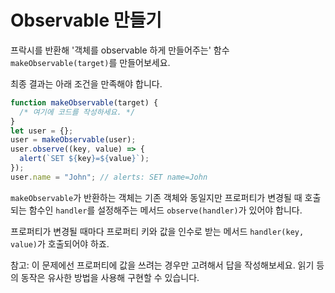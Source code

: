 # Observable 만들기

프락시를 반환해 '객체를 observable 하게 만들어주는' 함수 `makeObservable(target)`를 만들어보세요.

최종 결과는 아래 조건을 만족해야 합니다.

```js run
function makeObservable(target) {
  /* 여기에 코드를 작성하세요. */
}
let user = {};
user = makeObservable(user);
user.observe((key, value) => {
  alert(`SET ${key}=${value}`);
});
user.name = "John"; // alerts: SET name=John
```

`makeObservable`가 반환하는 객체는 기존 객체와 동일지만 프로퍼티가 변경될 때 호출되는 함수인 `handler`를 설정해주는 메서드 `observe(handler)`가 있어야 합니다.

프로퍼티가 변경될 때마다 프로퍼티 키와 값을 인수로 받는 메서드 `handler(key, value)`가 호출되어야 하죠.

참고: 이 문제에선 프로퍼티에 값을 쓰려는 경우만 고려해서 답을 작성해보세요. 읽기 등의 동작은 유사한 방법을 사용해 구현할 수 있습니다.
